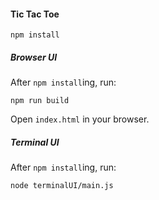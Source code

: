 #### Tic Tac Toe

```
npm install
```

##### Browser UI

After `npm install`ing, run:

```
npm run build
```

Open `index.html` in your browser.


##### Terminal UI

After `npm install`ing, run:

```
node terminalUI/main.js
```
